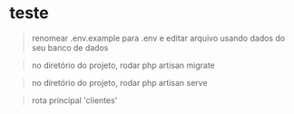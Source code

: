 # teste
> renomear .env.example para .env e editar arquivo usando dados do seu banco de dados

> no diretório do projeto, rodar php artisan migrate

> no diretório do projeto, rodar php artisan serve

> rota principal 'clientes'
